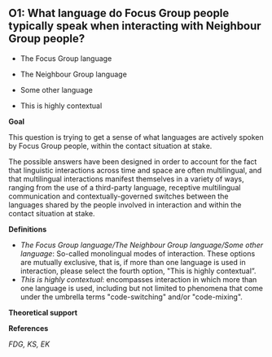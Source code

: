 
## O1: What language do Focus Group people typically speak when interacting with Neighbour Group people?

- The Focus Group language 

- The Neighbour Group language 

- Some other language 

- This is highly contextual



**Goal**

This question is trying to get a sense of what languages are actively spoken by Focus Group people, within the contact situation at stake.



The possible answers have been designed in order to account for the fact that linguistic interactions across time and space are often multilingual, and that multilingual interactions manifest themselves in a variety of ways, ranging from the use of a third-party language, receptive multilingual communication and contextually-governed switches between the languages shared by the people involved in interaction and within the contact situation at stake.



**Definitions**

- *The Focus Group language/The Neighbour Group language/Some other language*: So-called monolingual modes of interaction. These options are mutually exclusive, that is, if more than one language is used in interaction, please select the fourth option, "This is highly contextual”.
- *This is highly contextual*: encompasses interaction in which more than one language is used, including but not limited to phenomena that come under the umbrella terms "code-switching" and/or "code-mixing".


**Theoretical support**


**References**

*FDG, KS, EK*
